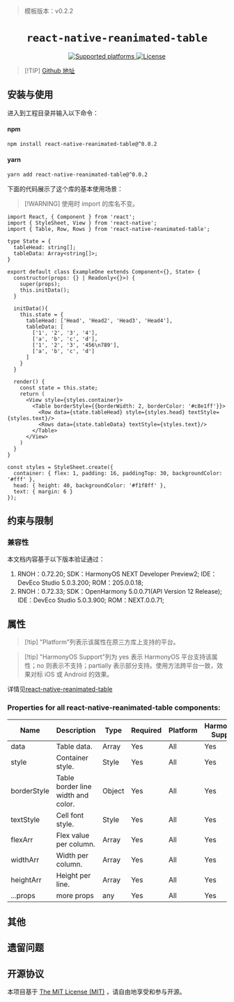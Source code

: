 > 模板版本：v0.2.2

<p align="center">
  <h1 align="center"> <code>react-native-reanimated-table</code> </h1>
</p>
<p align="center">
  <a href="https://github.com/dohooo/react-native-reanimated-table/blob/main">
        <img src="https://img.shields.io/badge/platforms-android%20|%20ios%20|%20harmony%20-lightgrey.svg" alt="Supported platforms" />
    </a>
    <a href="https://github.com/dohooo/react-native-reanimated-table/blob/main/LICENSE">
        <img src="https://img.shields.io/badge/license-MIT-green.svg" alt="License" />
    </a>
</p>



> [!TIP] [Github 地址](https://github.com/dohooo/react-native-reanimated-table)

## 安装与使用

进入到工程目录并输入以下命令：

<!-- tabs:start -->

####  npm

```bash
npm install react-native-reanimated-table@^0.0.2
```

#### yarn

```bash
yarn add react-native-reanimated-table@^0.0.2
```

<!-- tabs:end -->

下面的代码展示了这个库的基本使用场景：

>[!WARNING] 使用时 import 的库名不变。

```tsx
import React, { Component } from 'react';
import { StyleSheet, View } from 'react-native';
import { Table, Row, Rows } from 'react-native-reanimated-table';

type State = {
  tableHead: string[];
  tableData: Array<string[]>;
}

export default class ExampleOne extends Component<{}, State> {
  constructor(props: {} | Readonly<{}>) {
    super(props);
    this.initData();
  }

  initData(){
    this.state = {
      tableHead: ['Head', 'Head2', 'Head3', 'Head4'],
      tableData: [
        ['1', '2', '3', '4'],
        ['a', 'b', 'c', 'd'],
        ['1', '2', '3', '456\n789'],
        ['a', 'b', 'c', 'd']
      ]
    }
  }

  render() {
    const state = this.state;
    return (
      <View style={styles.container}>
        <Table borderStyle={{borderWidth: 2, borderColor: '#c8e1ff'}}>
          <Row data={state.tableHead} style={styles.head} textStyle={styles.text}/>
          <Rows data={state.tableData} textStyle={styles.text}/>
        </Table>
      </View>
    )
  }
}

const styles = StyleSheet.create({
  container: { flex: 1, padding: 16, paddingTop: 30, backgroundColor: '#fff' },
  head: { height: 40, backgroundColor: '#f1f8ff' },
  text: { margin: 6 }
});
```

## 约束与限制

### 兼容性

本文档内容基于以下版本验证通过：

1. RNOH：0.72.20; SDK：HarmonyOS NEXT Developer Preview2; IDE：DevEco Studio 5.0.3.200; ROM：205.0.0.18;
2. RNOH：0.72.33; SDK：OpenHarmony 5.0.0.71(API Version 12 Release); IDE：DevEco Studio 5.0.3.900; ROM：NEXT.0.0.71;

## 属性

> [!tip] "Platform"列表示该属性在原三方库上支持的平台。

> [!tip] "HarmonyOS Support"列为 yes 表示 HarmonyOS 平台支持该属性；no 则表示不支持；partially 表示部分支持。使用方法跨平台一致，效果对标 iOS 或 Android 的效果。

详情见[react-native-reanimated-table](https://github.com/dohooo/react-native-reanimated-table)

### Properties for all react-native-reanimated-table components:

| Name                      | Description                                                  | **Type** | Required | Platform    | HarmonyOS Support |
| ------------------------- | ------------------------------------------------------------ | -------- | ----------- | ----------------- | ----------------- |
| data                      | Table data.                                                  | Array    | Yes | All         | Yes               |
| style                     | Container style.                                             | Style   | Yes | All         | Yes               |
| borderStyle               | Table border line width and color.                           | Object   | Yes | All         | Yes               |
| textStyle                 | Cell font style.                                             | Style   | Yes | All         | Yes               |
| flexArr                   | Flex value per column.                                       | Array   | Yes | All         | Yes               |
| widthArr                  | Width per column.                                            | Array   | Yes | All         | Yes               |
| heightArr                 | Height per line.                                             | Array   | Yes | All         | Yes               |
| ...props                  | more props                                                   | any     | Yes  | All         | Yes               |


## 其他

## 遗留问题

## 开源协议

本项目基于 [The MIT License (MIT)](https://github.com/dohooo/react-native-reanimated-table/blob/main/LICENSE) ，请自由地享受和参与开源。
